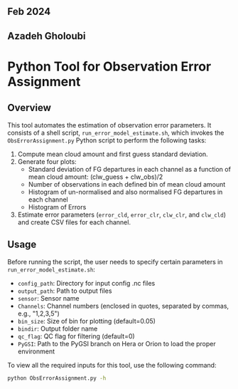 ## Feb 2024
## Azadeh Gholoubi
# Python Tool for Observation Error Assignment

## Overview
This tool automates the estimation of observation error parameters. It consists of a shell script, `run_error_model_estimate.sh`, which invokes the `ObsErrorAssignment.py` Python script to perform the following tasks:

1. Compute mean cloud amount and first guess standard deviation.
2. Generate four plots:
   - Standard deviation of FG departures in each channel as a function of mean cloud amount: (clw_guess + clw_obs)/2
   - Number of observations in each defined bin of mean cloud amount
   - Histogram of un-normalised and also normalised FG departures in each channel
   - Histogram of Errors 
3. Estimate error parameters (`error_cld`, `error_clr`, `clw_clr`, and `clw_cld`) and create CSV files for each channel.

## Usage
Before running the script, the user needs to specify certain parameters in `run_error_model_estimate.sh`:

- `config_path`: Directory for input config .nc files
- `output_path`: Path to output files
- `sensor`: Sensor name
- `Channels`: Channel numbers (enclosed in quotes, separated by commas, e.g., "1,2,3,5")
- `bin_size`: Size of bin for plotting (default=0.05)
- `bindir`: Output folder name
- `qc_flag`: QC flag for filtering (default=0)
- `PyGSI`: Path to the PyGSI branch on Hera or Orion to load the proper environment

To view all the required inputs for this tool, use the following command:

```bash
python ObsErrorAssignment.py -h



